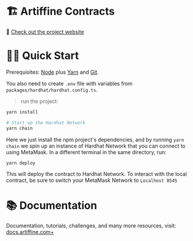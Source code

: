 # 🏗 Artiffine Contracts

👀 [Check out the project website](https://artiffine.com/)

# 🏄‍♂️ Quick Start

Prerequisites: [Node](https://nodejs.org/en/download/) plus [Yarn](https://classic.yarnpkg.com/en/docs/install/) and [Git](https://git-scm.com/downloads). 

You also need to create `.env` file with variables from `packages/hardhat/hardhat.config.ts`.

> run the project:

```bash
yarn install

# Start up the Hardhat Network
yarn chain
```

Here we just install the npm project's dependencies, and by running `yarn chain` we spin up an instance of Hardhat Network that you can connect to using MetaMask. In a different terminal in the same directory, run:

```bash
yarn deploy
```

This will deploy the contract to Hardhat Network.
To interact with the local contract, be sure to switch your MetaMask Network to `Localhost 8545`

# 📚 Documentation

Documentation, tutorials, challenges, and many more resources, visit: [docs.artiffine.com+](https://docs.artiffine.com)
